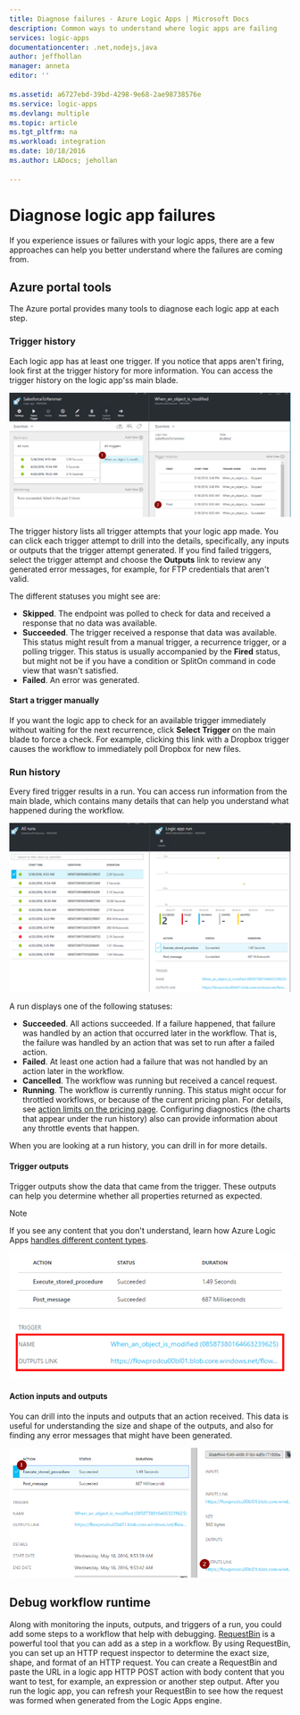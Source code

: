 ```yaml
---
title: Diagnose failures - Azure Logic Apps | Microsoft Docs
description: Common ways to understand where logic apps are failing
services: logic-apps
documentationcenter: .net,nodejs,java
author: jeffhollan
manager: anneta
editor: ''

ms.assetid: a6727ebd-39bd-4298-9e68-2ae98738576e
ms.service: logic-apps
ms.devlang: multiple
ms.topic: article
ms.tgt_pltfrm: na
ms.workload: integration
ms.date: 10/18/2016
ms.author: LADocs; jehollan

---
```

# Diagnose logic app failures
If you experience issues or failures with your logic apps, there are a few approaches can help you better understand where the failures are coming from.  

## Azure portal tools
The Azure portal provides many tools to diagnose each logic app at each step.

### Trigger history

Each logic app has at least one trigger. 
If you notice that apps aren't firing, 
look first at the trigger history for more information. 
You can access the trigger history on the logic app'ss main blade.

![Locating the trigger history][1]

The trigger history lists all trigger attempts that your logic app made. 
You can click each trigger attempt to drill into the details, 
specifically, any inputs or outputs that the trigger attempt generated. 
If you find failed triggers, select the trigger attempt and 
choose the **Outputs** link to review any generated error messages, 
for example, for FTP credentials that aren't valid.

The different statuses you might see are:

* **Skipped**. The endpoint was polled to check for data and received a response that no data was available.
* **Succeeded**. The trigger received a response that data was available. 
This status might result from a manual trigger, a recurrence trigger, or a polling trigger. 
This status is usually accompanied by the **Fired** status, 
but might not be if you have a condition or SplitOn command in code view that wasn't satisfied.
* **Failed**. An error was generated.

#### Start a trigger manually

If you want the logic app to check for an available trigger immediately without waiting for the next recurrence, 
click **Select Trigger** on the main blade to force a check. For example, clicking this link with a Dropbox trigger 
causes the workflow to immediately poll Dropbox for new files.

### Run history

Every fired trigger results in a run. You can access run information from the main blade, 
which contains many details that can help you understand what happened during the workflow.

![Locating the run history][2]

A run displays one of the following statuses:

* **Succeeded**. All actions succeeded. If a failure happened, 
that failure was handled by an action that occurred later in the workflow. 
That is, the failure was handled by an action that was set to run after a failed action.
* **Failed**. At least one action had a failure that was not handled by an action later in the workflow.
* **Cancelled**. The workflow was running but received a cancel request.
* **Running**. The workflow is currently running. 
This status might occur for throttled workflows, or because of the current pricing plan. 
For details, see [action limits on the pricing page](https://azure.microsoft.com/pricing/details/app-service/plans/). 
Configuring diagnostics (the charts that appear under the run history) 
also can provide information about any throttle events that happen.

When you are looking at a run history, you can drill in for more details.  

#### Trigger outputs

Trigger outputs show the data that came from the trigger. 
These outputs can help you determine whether all properties returned as expected.

> [!NOTE]
> If you see any content that you don't understand, 
> learn how Azure Logic Apps 
> [handles different content types](../logic-apps/logic-apps-content-type.md).
> 

![Trigger output examples][3]

#### Action inputs and outputs

You can drill into the inputs and outputs that an action received. 
This data is useful for understanding the size and shape of the outputs, 
and also for finding any error messages that might have been generated.

![Action inputs and outputs][4]

## Debug workflow runtime

Along with monitoring the inputs, outputs, and triggers of a run, 
you could add some steps to a workflow that help with debugging. 
[RequestBin](http://requestb.in) is a powerful tool that you can add as a step in a workflow. 
By using RequestBin, you can set up an HTTP request inspector to determine the exact size, 
shape, and format of an HTTP request. You can create a RequestBin and paste the URL in 
a logic app HTTP POST action with body content that you want to test, 
for example, an expression or another step output. After you run the logic app, 
you can refresh your RequestBin to see how the request was formed when generated from the Logic Apps engine.

<!-- image references -->
[1]: ./media/logic-apps-diagnosing-failures/triggerhistory.png
[2]: ./media/logic-apps-diagnosing-failures/runhistory.png
[3]: ./media/logic-apps-diagnosing-failures/triggeroutputslink.png
[4]: ./media/logic-apps-diagnosing-failures/actionoutputs.png
